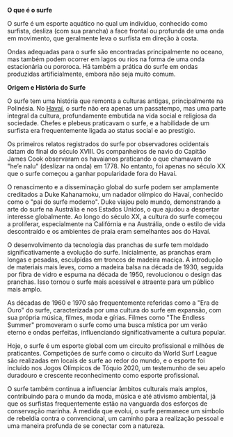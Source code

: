 **O que é o surfe**

O surfe é um esporte aquático no qual um indivíduo, conhecido como surfista, desliza (com sua prancha) a face frontal ou profunda de uma onda em movimento, que geralmente leva o surfista em direção à costa.

Ondas adequadas para o surfe são encontradas principalmente no oceano, mas também podem ocorrer em lagos ou rios na forma de uma onda estacionária ou pororoca. Há também a prática do surfe em ondas produzidas artificialmente, embora não seja muito comum.

**Origem e História do Surfe**


O surfe tem uma história que remonta a culturas antigas, principalmente na Polinésia. No [Havaí](https://m.suapesquisa.com/pesquisa/havai.htm), o surfe não era apenas um passatempo, mas uma parte integral da cultura, profundamente embutida na vida social e religiosa da sociedade. Chefes e plebeus praticavam o surfe, e a habilidade de um surfista era frequentemente ligada ao status social e ao prestígio.


Os primeiros relatos registrados do surfe por observadores ocidentais datam do final do século XVIII. Os companheiros de navio do Capitão James Cook observaram os havaianos praticando o que chamavam de "he’e nalu" (deslizar na onda) em 1778. No entanto, foi apenas no século XX que o surfe começou a ganhar popularidade fora do Havaí.


O renascimento e a disseminação global do surfe podem ser amplamente creditados a Duke Kahanamoku, um nadador olímpico do Havaí, conhecido como o "pai do surfe moderno". Duke viajou pelo mundo, demonstrando a arte do surfe na Austrália e nos Estados Unidos, o que ajudou a despertar interesse globalmente. Ao longo do século XX, a cultura do surfe começou a proliferar, especialmente na Califórnia e na Austrália, onde o estilo de vida descontraído e os ambientes de praia eram semelhantes aos do Havaí.


O desenvolvimento da tecnologia das pranchas de surfe tem moldado significativamente a evolução do surfe. Inicialmente, as pranchas eram longas e pesadas, esculpidas em troncos de madeira maciça. A introdução de materiais mais leves, como a madeira balsa na década de 1930, seguida por fibra de vidro e espuma na década de 1950, revolucionou o design das pranchas. Isso tornou o surfe mais acessível e atraente para um público mais amplo.


As décadas de 1960 e 1970 são frequentemente referidas como a "Era de Ouro" do surfe, caracterizada por uma cultura do surfe em expansão, com sua própria música, filmes, moda e gírias. Filmes como "The Endless Summer" promoveram o surfe como uma busca mística por um verão eterno e ondas perfeitas, influenciando significativamente a cultura popular.


Hoje, o surfe é um esporte global com um circuito profissional e milhões de praticantes. Competições de surfe como o circuito da World Surf League são realizadas em locais de surfe ao redor do mundo, e o esporte foi incluído nos Jogos Olímpicos de Tóquio 2020, um testemunho de seu apelo duradouro e crescente reconhecimento como esporte profissional.


O surfe também continua a influenciar âmbitos culturais mais amplos, contribuindo para o mundo da moda, música e até ativismo ambiental, já que os surfistas frequentemente estão na vanguarda dos esforços de conservação marinha. À medida que evolui, o surfe permanece um símbolo de rebeldia contra o convencional, um caminho para a realização pessoal e uma maneira profunda de se conectar com a natureza.
